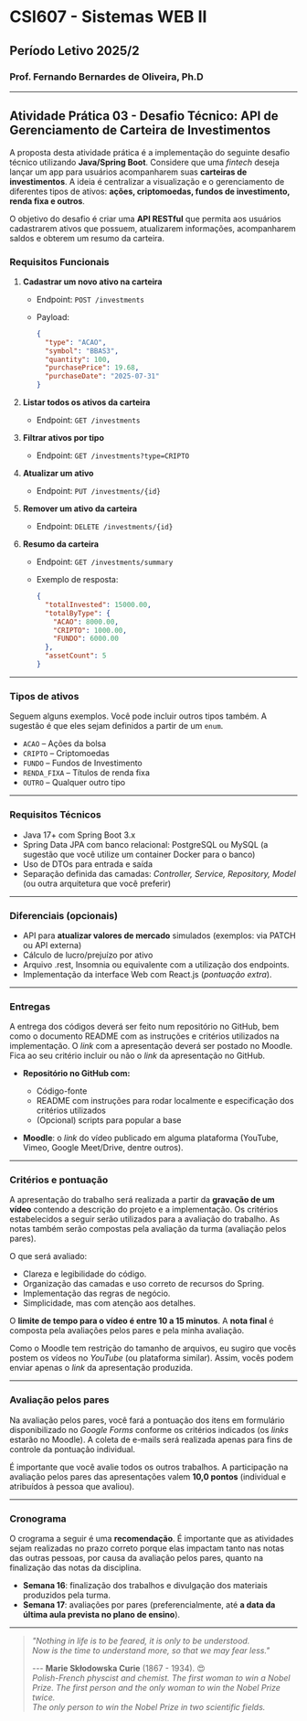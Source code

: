 # CSI607 - Sistemas WEB II

## Período Letivo 2025/2

### Prof. Fernando Bernardes de Oliveira, Ph.D

---

## Atividade Prática 03 - Desafio Técnico: API de Gerenciamento de Carteira de Investimentos

A proposta desta atividade prática é a implementação do seguinte desafio técnico utilizando **Java/Spring Boot**. Considere que uma *fintech* deseja lançar um app para usuários acompanharem suas **carteiras de investimentos**. A ideia é centralizar a visualização e o gerenciamento de diferentes tipos de ativos: **ações, criptomoedas, fundos de investimento, renda fixa e outros**.

O objetivo do desafio é criar uma **API RESTful** que permita aos usuários cadastrarem ativos que possuem, atualizarem informações, acompanharem saldos e obterem um resumo da carteira.

### Requisitos Funcionais

1. **Cadastrar um novo ativo na carteira**

   * Endpoint: `POST /investments`
   * Payload:

     ```json
     {
       "type": "ACAO",
       "symbol": "BBAS3",
       "quantity": 100,
       "purchasePrice": 19.68,
       "purchaseDate": "2025-07-31"
     }
     ```

2. **Listar todos os ativos da carteira**

   * Endpoint: `GET /investments`

3. **Filtrar ativos por tipo**

   * Endpoint: `GET /investments?type=CRIPTO`

4. **Atualizar um ativo**

   * Endpoint: `PUT /investments/{id}`

5. **Remover um ativo da carteira**

   * Endpoint: `DELETE /investments/{id}`

6. **Resumo da carteira**

   * Endpoint: `GET /investments/summary`
   * Exemplo de resposta:

     ```json
     {
       "totalInvested": 15000.00,
       "totalByType": {
         "ACAO": 8000.00,
         "CRIPTO": 1000.00,
         "FUNDO": 6000.00
       },
       "assetCount": 5
     }
     ```

---

### Tipos de ativos

Seguem alguns exemplos. Você pode incluir outros tipos também. A sugestão é que eles sejam definidos a partir de um `enum`.

* `ACAO` – Ações da bolsa
* `CRIPTO` – Criptomoedas
* `FUNDO` – Fundos de Investimento
* `RENDA_FIXA` – Títulos de renda fixa
* `OUTRO` – Qualquer outro tipo

---

### Requisitos Técnicos

* Java 17+ com Spring Boot 3.x
* Spring Data JPA com banco relacional: PostgreSQL ou MySQL (a sugestão que você utilize um container Docker para o banco)
* Uso de DTOs para entrada e saída
* Separação definida das camadas: *Controller, Service, Repository, Model* (ou outra arquitetura que você preferir)

---

### Diferenciais (opcionais)

* API para **atualizar valores de mercado** simulados (exemplos: via PATCH ou API externa)
* Cálculo de lucro/prejuízo por ativo
* Arquivo .rest, Insomnia ou equivalente com a utilização dos endpoints.
* Implementação da interface Web com React.js (*pontuação extra*).

---

### Entregas

A entrega dos códigos deverá ser feito num repositório no GitHub, bem como o documento README com as instruções e critérios utilizados na implementação. O *link* com a apresentação deverá ser postado no Moodle. Fica ao seu critério incluir ou não o *link* da apresentação no GitHub.

* **Repositório no GitHub com:**

  * Código-fonte
  * README com instruções para rodar localmente e especificação dos critérios utilizados
  * (Opcional) scripts para popular a base

* **Moodle**: o *link* do vídeo publicado em alguma plataforma (YouTube, Vimeo, Google Meet/Drive, dentre outros).

---

### Critérios e pontuação

A apresentação do trabalho será realizada a partir da **gravação de um vídeo** contendo a descrição do projeto e a implementação. Os critérios estabelecidos a seguir serão utilizados para a avaliação do trabalho. As notas também serão compostas pela avaliação da turma (avaliação pelos pares).

O que será avaliado:

* Clareza e legibilidade do código.
* Organização das camadas e uso correto de recursos do Spring.
* Implementação das regras de negócio.
* Simplicidade, mas com atenção aos detalhes.

O **limite de tempo para o vídeo é entre 10 a 15 minutos**. A **nota final** é composta pela avaliações pelos pares e pela minha avaliação.

Como o Moodle tem restrição do tamanho de arquivos, eu sugiro que vocês postem os vídeos no *YouTube* (ou plataforma similar). Assim, vocês podem enviar apenas o *link* da apresentação produzida.

---

### Avaliação pelos pares

Na avaliação pelos pares, você fará a pontuação dos itens em formulário disponibilizado no *Google Forms* conforme os critérios indicados (os *links* estarão no Moodle). A coleta de e-mails será realizada apenas para fins de controle da pontuação individual.

É importante que você avalie todos os outros trabalhos. A participação na avaliação pelos pares das apresentações valem **10,0 pontos** (individual e atribuídos à pessoa que avaliou).

---

### Cronograma

O crograma a seguir é uma **recomendação**. É importante que as atividades sejam realizadas no prazo correto porque elas impactam tanto nas notas das outras pessoas, por causa da avaliação pelos pares, quanto na finalização das notas da disciplina.

* **Semana 16**: finalização dos trabalhos e divulgação dos materiais produzidos pela turma.
* **Semana 17**: avaliações por pares (preferencialmente, até **a data da última aula prevista no plano de ensino**).

---

> *"Nothing in life is to be feared, it is only to be understood.*  
> *Now is the time to understand more, so that we may fear less."*
>
> --- **Marie Skłodowska Curie** (1867 - 1934). :heart_eyes:  
> *Polish-French physcist and chemist.*
> *The first woman to win a Nobel Prize.*
> *The first person and the only woman to win the Nobel Prize twice.*  
> *The only person to win the Nobel Prize in two scientific fields.*
